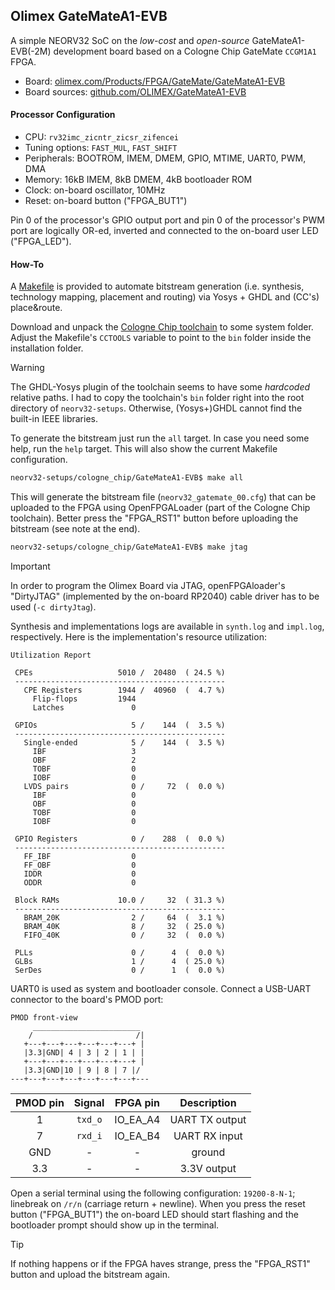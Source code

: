 ## Olimex GateMateA1-EVB

A simple NEORV32 SoC on the _low-cost_ and _open-source_ GateMateA1-EVB(-2M) development board
based on a Cologne Chip GateMate `CCGM1A1` FPGA.

* Board: [olimex.com/Products/FPGA/GateMate/GateMateA1-EVB](https://www.olimex.com/Products/FPGA/GateMate/GateMateA1-EVB)
* Board sources: [github.com/OLIMEX/GateMateA1-EVB](https://github.com/OLIMEX/GateMateA1-EVB)

#### Processor Configuration

* CPU: `rv32imc_zicntr_zicsr_zifencei`
* Tuning options: `FAST_MUL`, `FAST_SHIFT`
* Peripherals: BOOTROM, IMEM, DMEM, GPIO, MTIME, UART0, PWM, DMA
* Memory: 16kB IMEM, 8kB DMEM, 4kB bootloader ROM
* Clock: on-board oscillator, 10MHz
* Reset: on-board button ("FPGA_BUT1")

Pin 0 of the processor's GPIO output port and pin 0 of the processor's PWM port are logically OR-ed,
inverted and connected to the on-board user LED ("FPGA_LED").

#### How-To

A [Makefile](Makefile) is provided to automate bitstream generation (i.e. synthesis, technology mapping, placement and routing)
via Yosys + GHDL and (CC's) place&route.

Download and unpack the [Cologne Chip toolchain](https://www.colognechip.com/programmable-logic/gatemate/gatemate-download)
to some system folder. Adjust the Makefile's `CCTOOLS` variable to point to the `bin` folder inside the installation folder.

> [!WARNING]
> The GHDL-Yosys plugin of the toolchain seems to have some _hardcoded_ relative paths. I had to copy the toolchain's `bin`
folder right into the root directory of `neorv32-setups`. Otherwise, (Yosys+)GHDL cannot find the built-in
IEEE libraries.

To generate the bitstream just run the `all` target. In case you need some help, run the `help` target.
This will also show the current Makefile configuration.

```bash
neorv32-setups/cologne_chip/GateMateA1-EVB$ make all
```

This will generate the bitstream file (`neorv32_gatemate_00.cfg`) that can be uploaded to the FPGA using OpenFPGALoader
(part of the Cologne Chip toolchain). Better press the "FPGA_RST1" button before uploading the bitstream (see note at the end).

```bash
neorv32-setups/cologne_chip/GateMateA1-EVB$ make jtag
```

> [!IMPORTANT]
> In order to program the Olimex Board via JTAG, openFPGAloader's "DirtyJTAG" (implemented by the on-board RP2040)
cable driver has to be used (`-c dirtyJtag`).

Synthesis and implementations logs are available in `synth.log` and `impl.log`, respectively. Here is the implementation's
resource utilization:

```
Utilization Report

 CPEs                   5010 /  20480  ( 24.5 %)
 -----------------------------------------------
   CPE Registers        1944 /  40960  (  4.7 %)
     Flip-flops         1944
     Latches               0

 GPIOs                     5 /    144  (  3.5 %)
 -----------------------------------------------
   Single-ended            5 /    144  (  3.5 %)
     IBF                   3
     OBF                   2
     TOBF                  0
     IOBF                  0
   LVDS pairs              0 /     72  (  0.0 %)
     IBF                   0
     OBF                   0
     TOBF                  0
     IOBF                  0

 GPIO Registers            0 /    288  (  0.0 %)
 -----------------------------------------------
   FF_IBF                  0
   FF_OBF                  0
   IDDR                    0
   ODDR                    0

 Block RAMs             10.0 /     32  ( 31.3 %)
 -----------------------------------------------
   BRAM_20K                2 /     64  (  3.1 %)
   BRAM_40K                8 /     32  ( 25.0 %)
   FIFO_40K                0 /     32  (  0.0 %)

 PLLs                      0 /      4  (  0.0 %)
 GLBs                      1 /      4  ( 25.0 %)
 SerDes                    0 /      1  (  0.0 %)
```

UART0 is used as system and bootloader console. Connect a USB-UART connector to the board's PMOD port:

```schematic
PMOD front-view
     ________________________
    /                       /|
   +---+---+---+---+---+---+ |
   |3.3|GND| 4 | 3 | 2 | 1 | |
   +---+---+---+---+---+---+ |
   |3.3|GND|10 | 9 | 8 | 7 |/
---+---+---+---+---+---+---+---
```

| PMOD pin | Signal  | FPGA pin | Description    |
|:--------:|:-------:|:--------:|:--------------:|
| 1        | `txd_o` | IO_EA_A4 | UART TX output |
| 7        | `rxd_i` | IO_EA_B4 | UART RX input  |
| GND      | -       | -        | ground         |
| 3.3      | -       | -        | 3.3V output    |

Open a serial terminal using the following configuration: `19200-8-N-1`; linebreak on `/r/n` (carriage return + newline).
When you press the reset button ("FPGA_BUT1") the on-board LED should start flashing and the bootloader prompt
should show up in the terminal.

> [!TIP]
> If nothing happens or if the FPGA haves strange, press the "FPGA_RST1" button and upload the bitstream again.
